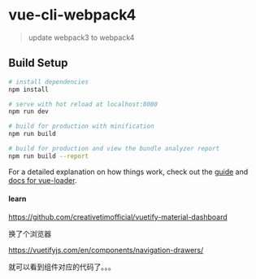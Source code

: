 # vue-cli-webpack4

> update webpack3 to webpack4

## Build Setup

``` bash
# install dependencies
npm install

# serve with hot reload at localhost:8080
npm run dev

# build for production with minification
npm run build

# build for production and view the bundle analyzer report
npm run build --report
```

For a detailed explanation on how things work, check out the [guide](http://vuejs-templates.github.io/webpack/) and [docs for vue-loader](http://vuejs.github.io/vue-loader).


#### learn

https://github.com/creativetimofficial/vuetify-material-dashboard

换了个浏览器

https://vuetifyjs.com/en/components/navigation-drawers/

就可以看到组件对应的代码了。。。
